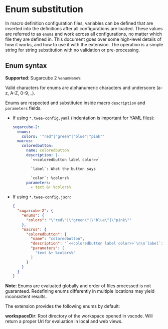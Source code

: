 # Enum substitution
In macro definition configuration files, variables can be defined that are inserted into the definitions after all configurations are loaded. These values are referred to as `enums` and work across all configurations, no matter which file they are defined in. This document goes over some high-level details of how it works, and how to use it with the extension. The operation is a simple string for string substitution with no validation or pre-processing.
  
## Enum syntax
**Supported**: Sugarcube 2
`%enumName%`

Valid characters for enums are alphanumeric characters and underscore (a-z, A-Z, 0-9, _).

Enums are respected and substituted inside macro `description` and `parameters` fields.

- If using `*.twee-config.yaml` (indentation is important for YAML files):
  ```yaml
  sugarcube-2:
    enums:
      colors: '"red"|"green"|"blue"|"pink"'
    macros:
      coloredbutton:
        name: coloredbutton
        description: |-
          `<<coloredbutton label color>>`

          `label`: What the button says

          `color`: %colors%
        parameters:
          - text &+ %colors%
  ```
- If using `*.twee-config.json`:
  ```json
  {
    "sugarcube-2": {
      "enums": {
        "colors": "\"red\"|\"green\"|\"blue\"|\"pink\""
      },
      "macros": {
        "coloredbutton": {
          "name": "coloredbutton",
          "description": "`<<coloredbutton label color>>`\n\n`label`: What the button says\n\n`color`: %colors%",
          "parameters": [
            "text &+ %colors%"
          ]
        }
      }
    }
  }
  ```

**Note**: Enums are evaluated globally and order of files processed is not guaranteed. Redefining enums differently in multiple locations may yield inconsistent results.

The extension provides the following enums by default:

**workspaceDir**: Root directory of the workspace opened in vscode. Will return a proper Uri for evaluation in local and web views.